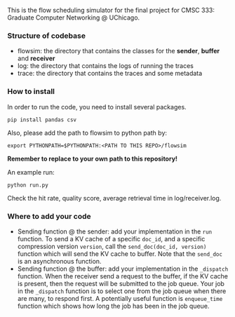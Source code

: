 This is the flow scheduling simulator for the final project for CMSC 333: Graduate Computer Networking @ UChicago. 

### Structure of codebase
- flowsim: the directory that contains the classes for the **sender**, **buffer** and **receiver** 
- log: the directory that contains the logs of running the traces 
- trace: the directory that contains the traces and some metadata

### How to install 

In order to run the code, you need to install several packages.

```
pip install pandas csv
```

Also, please add the path to flowsim to python path by: 
```
export PYTHONPATH=$PYTHONPATH:<PATH TO THIS REPO>/flowsim
```
**Remember to replace <PATH TO THIS REPO> to your own path to this repository!**

An example run: 

```
python run.py
```
Check the hit rate, quality score, average retrieval time in log/receiver.log. 


### Where to add your code

- Sending function @ the sender: add your implementation  in the ```run``` function. To send a KV cache of a specific ```doc_id```, and a specific compression version ```version```, call the ```send_doc(doc_id, version)``` function which will send the KV cache to buffer. Note that the ```send_doc``` is an asynchronous function. 
- Sending function @ the buffer: add your implementation in the ```_dispatch``` function. When the receiver send a request to the buffer, if the KV cache is present, then the request will be submitted to the job queue.
Your job in the ```_dispatch``` function is to select one from the job queue when there are many, to respond first. 
A potentially useful function is ```enqueue_time``` function which shows how long the job has been in the job queue. 